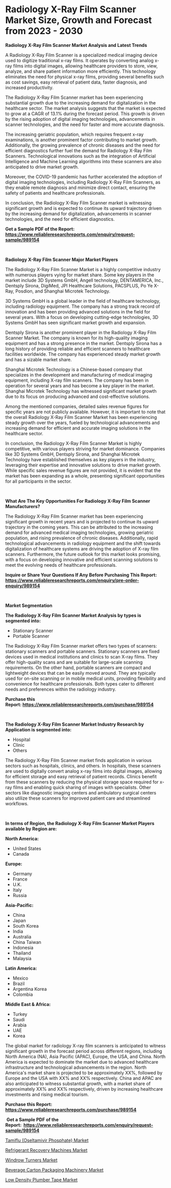 <p><h1>Radiology X-Ray Film Scanner Market Size, Growth and Forecast from 2023 - 2030</h1></p><p><strong>Radiology X-Ray Film Scanner Market Analysis and Latest Trends</strong></p>
<p><p>A Radiology X-Ray Film Scanner is a specialized medical imaging device used to digitize traditional x-ray films. It operates by converting analog x-ray films into digital images, allowing healthcare providers to store, view, analyze, and share patient information more efficiently. This technology eliminates the need for physical x-ray films, providing several benefits such as cost savings, easy retrieval of patient data, faster diagnosis, and increased productivity.</p><p>The Radiology X-Ray Film Scanner market has been experiencing substantial growth due to the increasing demand for digitalization in the healthcare sector. The market analysis suggests that the market is expected to grow at a CAGR of 13.1% during the forecast period. This growth is driven by the rising adoption of digital imaging technologies, advancements in scanner technologies, and the need for faster and more accurate diagnosis.</p><p>The increasing geriatric population, which requires frequent x-ray examinations, is another prominent factor contributing to market growth. Additionally, the growing prevalence of chronic diseases and the need for efficient diagnostics further fuel the demand for Radiology X-Ray Film Scanners. Technological innovations such as the integration of Artificial Intelligence and Machine Learning algorithms into these scanners are also anticipated to drive market growth.</p><p>Moreover, the COVID-19 pandemic has further accelerated the adoption of digital imaging technologies, including Radiology X-Ray Film Scanners, as they enable remote diagnosis and minimize direct contact, ensuring the safety of patients and healthcare professionals.</p><p>In conclusion, the Radiology X-Ray Film Scanner market is witnessing significant growth and is expected to continue its upward trajectory driven by the increasing demand for digitalization, advancements in scanner technologies, and the need for efficient diagnostics.</p></p>
<p><strong>Get a Sample PDF of the Report:&nbsp; <a href="https://www.reliableresearchreports.com/enquiry/request-sample/989154">https://www.reliableresearchreports.com/enquiry/request-sample/989154</a></strong></p>
<p>&nbsp;</p>
<p><strong>Radiology X-Ray Film Scanner Major Market Players</strong></p>
<p><p>The Radiology X-Ray Film Scanner Market is a highly competitive industry with numerous players vying for market share. Some key players in the market include 3D Systems GmbH, Angell technology, DENTAMERICA, Inc., Dentsply Sirona, DigiMed, JPI Healthcare Solutions, PACSPLUS, Po Ye X-Ray, Posdion, and Shanghai Microtek Technology.</p><p>3D Systems GmbH is a global leader in the field of healthcare technology, including radiology equipment. The company has a strong track record of innovation and has been providing advanced solutions in the field for several years. With a focus on developing cutting-edge technologies, 3D Systems GmbH has seen significant market growth and expansion.</p><p>Dentsply Sirona is another prominent player in the Radiology X-Ray Film Scanner Market. The company is known for its high-quality imaging equipment and has a strong presence in the market. Dentsply Sirona has a long history of providing reliable and efficient scanners to healthcare facilities worldwide. The company has experienced steady market growth and has a sizable market share.</p><p>Shanghai Microtek Technology is a Chinese-based company that specializes in the development and manufacturing of medical imaging equipment, including X-ray film scanners. The company has been in operation for several years and has become a key player in the market. Shanghai Microtek Technology has witnessed significant market growth due to its focus on producing advanced and cost-effective solutions.</p><p>Among the mentioned companies, detailed sales revenue figures for specific years are not publicly available. However, it is important to note that the overall Radiology X-Ray Film Scanner Market has been experiencing steady growth over the years, fueled by technological advancements and increasing demand for efficient and accurate imaging solutions in the healthcare sector.</p><p>In conclusion, the Radiology X-Ray Film Scanner Market is highly competitive, with various players striving for market dominance. Companies like 3D Systems GmbH, Dentsply Sirona, and Shanghai Microtek Technology have established themselves as key players in the industry, leveraging their expertise and innovative solutions to drive market growth. While specific sales revenue figures are not provided, it is evident that the market has been expanding as a whole, presenting significant opportunities for all participants in the sector.</p></p>
<p>&nbsp;</p>
<p><strong>What Are The Key Opportunities For Radiology X-Ray Film Scanner Manufacturers?</strong></p>
<p><p>The Radiology X-Ray Film Scanner market has been experiencing significant growth in recent years and is projected to continue its upward trajectory in the coming years. This can be attributed to the increasing demand for advanced medical imaging technologies, growing geriatric population, and rising prevalence of chronic diseases. Additionally, rapid technological advancements in radiology equipment and the shift towards digitalization of healthcare systems are driving the adoption of X-ray film scanners. Furthermore, the future outlook for this market looks promising, with a focus on developing innovative and efficient scanning solutions to meet the evolving needs of healthcare professionals.</p></p>
<p><strong>Inquire or Share Your Questions If Any Before Purchasing This Report: <a href="https://www.reliableresearchreports.com/enquiry/pre-order-enquiry/989154">https://www.reliableresearchreports.com/enquiry/pre-order-enquiry/989154</a></strong></p>
<p>&nbsp;</p>
<p><strong>Market Segmentation</strong></p>
<p><strong>The Radiology X-Ray Film Scanner Market Analysis by types is segmented into:</strong></p>
<p><ul><li>Stationary Scanner</li><li>Portable Scanner</li></ul></p>
<p><p>The Radiology X-Ray Film Scanner market offers two types of scanners: stationary scanners and portable scanners. Stationary scanners are fixed devices used in medical institutions and clinics to scan X-ray films. They offer high-quality scans and are suitable for large-scale scanning requirements. On the other hand, portable scanners are compact and lightweight devices that can be easily moved around. They are typically used for on-site scanning or in mobile medical units, providing flexibility and convenience for healthcare professionals. Both types cater to different needs and preferences within the radiology industry.</p></p>
<p><strong>Purchase this Report:&nbsp;<a href="https://www.reliableresearchreports.com/purchase/989154">https://www.reliableresearchreports.com/purchase/989154</a></strong></p>
<p>&nbsp;</p>
<p><strong>The Radiology X-Ray Film Scanner Market Industry Research by Application is segmented into:</strong></p>
<p><ul><li>Hospital</li><li>Clinic</li><li>Others</li></ul></p>
<p><p>The Radiology X-Ray Film Scanner market finds application in various sectors such as hospitals, clinics, and others. In hospitals, these scanners are used to digitally convert analog x-ray films into digital images, allowing for efficient storage and easy retrieval of patient records. Clinics benefit from these scanners by reducing the physical storage space required for x-ray films and enabling quick sharing of images with specialists. Other sectors like diagnostic imaging centers and ambulatory surgical centers also utilize these scanners for improved patient care and streamlined workflows.</p></p>
<p>&nbsp;</p>
<p><strong>In terms of Region, the Radiology X-Ray Film Scanner Market Players available by Region are:</strong></p>
<p>
    <p> <strong> North America: </strong>
        <ul>
            <li>United States</li>
            <li>Canada</li>
        </ul>
        </p> 
    <p> <strong> Europe: </strong>
        <ul>
            <li>Germany</li>
            <li>France</li>
            <li>U.K.</li>
            <li>Italy</li>
            <li>Russia</li>
        </ul>
        </p> 
    <p> <strong> Asia-Pacific: </strong>
        <ul>
            <li>China</li>
            <li>Japan</li>
            <li>South Korea</li>
            <li>India</li>
            <li>Australia</li>
            <li>China Taiwan</li>
            <li>Indonesia</li>
            <li>Thailand</li>
            <li>Malaysia</li>
        </ul>
        </p> 
    <p> <strong> Latin America: </strong>
        <ul>
            <li>Mexico</li>
            <li>Brazil</li>
            <li>Argentina Korea</li>
            <li>Colombia</li>
        </ul>
        </p> 
    <p> <strong> Middle East & Africa: </strong>
        <ul>
            <li>Turkey</li>
            <li>Saudi</li>
            <li>Arabia</li>
            <li>UAE</li>
            <li>Korea</li>
        </ul>
    </p>
    </p>
<p><p>The global market for radiology X-ray film scanners is anticipated to witness significant growth in the forecast period across different regions, including North America (NA), Asia Pacific (APAC), Europe, the USA, and China. North America is expected to dominate the market due to advanced healthcare infrastructure and technological advancements in the region. North America's market share is projected to be approximately XX%, followed by Europe and the USA with XX% and XX% respectively. China and APAC are also anticipated to witness substantial growth, with a market share of approximately XX% and XX% respectively, driven by increasing healthcare investments and rising medical tourism.</p></p>
<p><strong>Purchase this Report: <a href="https://www.reliableresearchreports.com/purchase/989154">https://www.reliableresearchreports.com/purchase/989154</a></strong></p>
<p>&nbsp;<strong>Get a Sample PDF of the Report:&nbsp;&nbsp;<a href="https://www.reliableresearchreports.com/enquiry/request-sample/989154">https://www.reliableresearchreports.com/enquiry/request-sample/989154</a></strong></p>
<p><strong></strong></p>
<p><p><a href="https://github.com/maliyahmorrow6654/Market-Research-Report-List-1/blob/main/tamiflu-oseltamivir-phosphate-market.md">Tamiflu (Oseltamivir Phosphate) Market</a></p><p><a href="https://www.linkedin.com/pulse/refrigerant-recovery-machines-market-insights-players-zudve/">Refrigerant Recovery Machines Market</a></p><p><a href="https://www.linkedin.com/pulse/windrow-turners-market-insights-players-forecast-till-2030-2ltse/">Windrow Turners Market</a></p><p><a href="https://medium.com/@nicosmitham/beverage-carton-packaging-machinery-market-size-growth-forecast-2023-2030-31d8f2beabac">Beverage Carton Packaging Machinery Market</a></p><p><a href="https://github.com/deliacustodio40/Market-Research-Report-List-1/blob/main/low-density-plumber-tape-market.md">Low Density Plumber Tape Market</a></p></p>